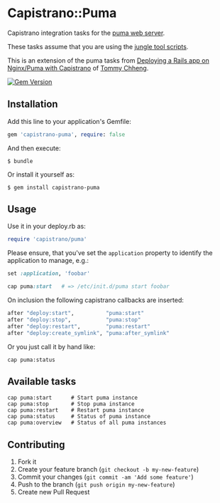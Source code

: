 # Capistrano::Puma

Capistrano integration tasks for the [puma web server](https://github.com/puma/puma).

These tasks assume that you are using the [jungle tool scripts](https://github.com/puma/puma/tree/master/tools/jungle).

This is an extension of the puma tasks from [Deploying a Rails app on Nginx/Puma with Capistrano](http://tommy.chheng.com/2013/01/23/deploying-a-rails-app-on-nginxpuma-with-capistrano) of [Tommy Chheng](https://github.com/tc).

[![Gem Version](https://badge.fury.io/rb/capistrano-puma.png)](http://badge.fury.io/rb/capistrano-puma)

## Installation

Add this line to your application's Gemfile:

```ruby
gem 'capistrano-puma', require: false
```

And then execute:

    $ bundle

Or install it yourself as:

    $ gem install capistrano-puma

## Usage

Use it in your deploy.rb as:

```ruby
require 'capistrano/puma'
```

Please ensure, that you've set the `application` property to identify the application to manage, e.g.:

```ruby
set :application, 'foobar'

cap puma:start   # => /etc/init.d/puma start foobar
```

On inclusion the following capistrano callbacks are inserted:

```ruby
after "deploy:start",          "puma:start"
after "deploy:stop",           "puma:stop"
after "deploy:restart",        "puma:restart"
after "deploy:create_symlink", "puma:after_symlink"
```

Or you just call it by hand like:

    cap puma:status

## Available tasks

    cap puma:start      # Start puma instance
    cap puma:stop       # Stop puma instance
    cap puma:restart    # Restart puma instance
    cap puma:status     # Status of puma instance
    cap puma:overview   # Status of all puma instances

## Contributing

1. Fork it
2. Create your feature branch (`git checkout -b my-new-feature`)
3. Commit your changes (`git commit -am 'Add some feature'`)
4. Push to the branch (`git push origin my-new-feature`)
5. Create new Pull Request
